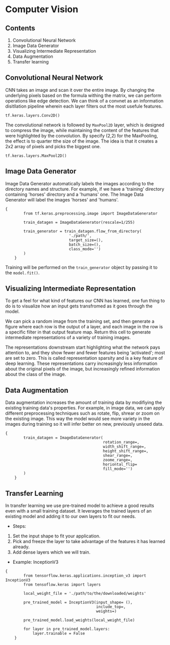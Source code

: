 # Computer Vision

## Contents

1. Convolutional Neural Network
2. Image Data Generator
3. Visualizing Intermediate Representation
4. Data Augmentation
5. Transfer learning

## Convolutional Neural Network

CNN takes an image and scan it over the entire image. By changing the underlying pixels based on the formula withing the matrix, we can perform operations like edge detection. We can think of a convnet as an information disitllation pipeline wherein each layer filters out the most usefule features.

`tf.keras.layers.Conv2D()`

The convolutional network is followed by `MaxPool2D` layer, which is designed to compress the image, while maintaining the content of the features that were highlighted by the convolution. By specify (2,2) for the MaxPooling, the effect is to quarter tthe size of the image. The idea is that it creates a 2x2 array of pixels and picks the biggest one.

`tf.keras.layers.MaxPool2D()`

## Image Data Generator

Image Data Generator automatically labels the images according to the directory names and structure. For example, if we have a 'training' directory containing 'horses' directory and a 'humans' one. The Image Data Generator will label the images 'horses' and 'humans'.

```
{
        from tf.keras.preprocessing.image import ImageDataGenerator

        train_datagen = ImageDataGenerator(rescale=1/255)

        train_generator = train_datagen.flow_from_directory(
                            './path/',
                            target_size=(),
                            batch_size=(),
                            class_mode='')
        )
    }

```
Training will be performed on the `train_generator` object by passing it to the `model.fit()`.

## Visualizing Intermediate Representation

To get a feel for what kind of features our CNN has learned, one fun thing to do is to visualize how an input gets transfromed as it goes through the model. 

We can pick a random image from the training set, and then generate a figure where each row is the output of a layer, and each image in the row is a specific filter in that output feature map. Return this cell to generate intermediate representations of a variety of training images.

The representations downstream start highlighting what the network pays attention to, and they show fewer and fewer features being 'activated'; most are set to zero. This is called representation sparsity and is a key feature of deep learning. These representations carry increasingly less information about the original pixels of the image, but increasingly refined information about the class of the image. 

## Data Augmentation

Data augmentation increases the amount of training data by modifiying the existing training data's properties. For example, in image data, we can apply different preprocessing techniques such as rotate, flip, shrear or zoom on the existing image. This way the model would see more variety in the images during training so it will infer better on new, previously unseed data. 

```
{
        train_datagen = ImageDataGenerator(
                                           rotation_range=,
                                           width_shift_range=,
                                           height_shift_range=,
                                           shear_range=,
                                           zoome_range=,
                                           horiontal_flip=
                                           fill_mode='')
        )
    }
```
## Transfer Learning 

In transfer learning we use pre-trained model to achieve a good results even with a small training dataset. It leverages the trained layers of an existing model and adding it to our own layers to fit our needs.

- Steps:

1. Set the input shape to fit your application.
2. Pick and freeze the layer to take advantage of the features it has learned already.
3. Add dense layers which we will train.

- Example: InceptionV3
```
{
        from tensorflow.keras.applications.inception_v3 import InceptionV3
        from tensoflow.keras import layers

        local_weight_file = './path/to/the/downloaded/weights'

        pre_trained_model = InceptionV3(input_shape= (),
                                        include_top=,
                                        weights=)

        pre_trained_model.load_weights(local_weight_file)

        for layer in pre_trained_model.layers:
            layer.trainable = False
    }
```







